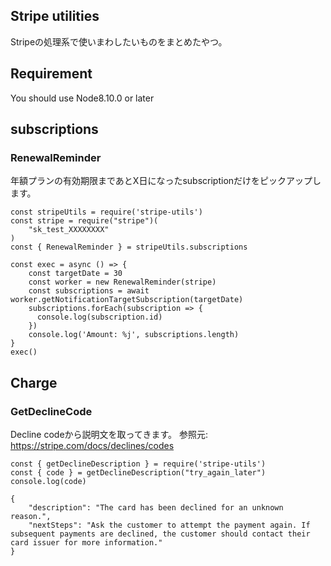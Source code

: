 ## Stripe utilities

Stripeの処理系で使いまわしたいものをまとめたやつ。

## Requirement
You should use Node8.10.0 or later

## subscriptions

### RenewalReminder
年額プランの有効期限まであとX日になったsubscriptionだけをピックアップします。

```
const stripeUtils = require('stripe-utils')
const stripe = require("stripe")(
    "sk_test_XXXXXXXX"
)
const { RenewalReminder } = stripeUtils.subscriptions

const exec = async () => {
    const targetDate = 30
    const worker = new RenewalReminder(stripe)
    const subscriptions = await worker.getNotificationTargetSubscription(targetDate)
    subscriptions.forEach(subscription => {
      console.log(subscription.id)
    })
    console.log('Amount: %j', subscriptions.length)
}
exec()
```

## Charge

### GetDeclineCode
Decline codeから説明文を取ってきます。
参照元: https://stripe.com/docs/declines/codes

```
const { getDeclineDescription } = require('stripe-utils')
const { code } = getDeclineDescription("try_again_later")
console.log(code)

{
    "description": "The card has been declined for an unknown reason.", 
    "nextSteps": "Ask the customer to attempt the payment again. If subsequent payments are declined, the customer should contact their card issuer for more information."
}
```